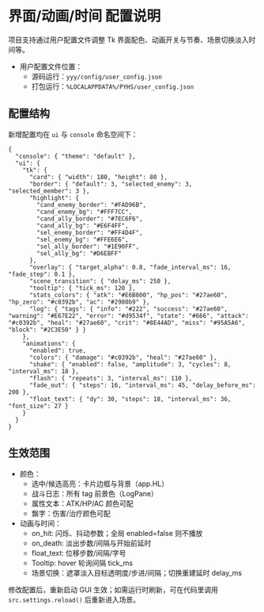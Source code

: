 # 界面/动画/时间 配置说明

项目支持通过用户配置文件调整 Tk 界面配色、动画开关与节奏、场景切换淡入时间等。

- 用户配置文件位置：
  - 源码运行：`yyy/config/user_config.json`
  - 打包运行：`%LOCALAPPDATA%/PYHS/user_config.json`

## 配置结构

新增配置均在 `ui` 与 `console` 命名空间下：

```jsonc
{
  "console": { "theme": "default" },
  "ui": {
    "tk": {
      "card": { "width": 180, "height": 80 },
      "border": { "default": 3, "selected_enemy": 3, "selected_member": 3 },
      "highlight": {
        "cand_enemy_border": "#FAD96B",
        "cand_enemy_bg": "#FFF7CC",
        "cand_ally_border": "#7EC6F6",
        "cand_ally_bg": "#E6F4FF",
        "sel_enemy_border": "#FF4D4F",
        "sel_enemy_bg": "#FFE6E6",
        "sel_ally_border": "#1E90FF",
        "sel_ally_bg": "#D6EBFF"
      },
      "overlay": { "target_alpha": 0.8, "fade_interval_ms": 16, "fade_step": 0.1 },
      "scene_transition": { "delay_ms": 250 },
      "tooltip": { "tick_ms": 120 },
      "stats_colors": { "atk": "#E6B800", "hp_pos": "#27ae60", "hp_zero": "#c0392b", "ac": "#2980b9" },
      "log": { "tags": { "info": "#222", "success": "#27ae60", "warning": "#E67E22", "error": "#d9534f", "state": "#666", "attack": "#c0392b", "heal": "#27ae60", "crit": "#8E44AD", "miss": "#95A5A6", "block": "#2C3E50" } }
    },
    "animations": {
      "enabled": true,
      "colors": { "damage": "#c0392b", "heal": "#27ae60" },
      "shake": { "enabled": false, "amplitude": 3, "cycles": 8, "interval_ms": 18 },
      "flash": { "repeats": 3, "interval_ms": 110 },
      "fade_out": { "steps": 16, "interval_ms": 45, "delay_before_ms": 200 },
      "float_text": { "dy": 30, "steps": 18, "interval_ms": 36, "font_size": 27 }
    }
  }
}
```

## 生效范围

- 颜色：
  - 选中/候选高亮：卡片边框与背景（app.HL）
  - 战斗日志：所有 tag 前景色（LogPane）
  - 属性文本：ATK/HP/AC 颜色可配
  - 飘字：伤害/治疗颜色可配
- 动画与时间：
  - on_hit: 闪烁、抖动参数；全局 enabled=false 则不播放
  - on_death: 淡出步数/间隔与开始前延时
  - float_text: 位移步数/间隔/字号
  - Tooltip: hover 轮询间隔 tick_ms
  - 场景切换：遮罩淡入目标透明度/步进/间隔；切换重建延时 delay_ms

修改配置后，重新启动 GUI 生效；如需运行时刷新，可在代码里调用 `src.settings.reload()` 后重新进入场景。
